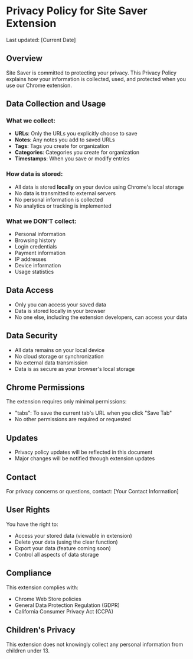 # Privacy Policy for Site Saver Extension

Last updated: [Current Date]

## Overview
Site Saver is committed to protecting your privacy. This Privacy Policy explains how your information is collected, used, and protected when you use our Chrome extension.

## Data Collection and Usage
### What we collect:
- **URLs**: Only the URLs you explicitly choose to save
- **Notes**: Any notes you add to saved URLs
- **Tags**: Tags you create for organization
- **Categories**: Categories you create for organization
- **Timestamps**: When you save or modify entries

### How data is stored:
- All data is stored **locally** on your device using Chrome's local storage
- No data is transmitted to external servers
- No personal information is collected
- No analytics or tracking is implemented

### What we DON'T collect:
- Personal information
- Browsing history
- Login credentials
- Payment information
- IP addresses
- Device information
- Usage statistics

## Data Access
- Only you can access your saved data
- Data is stored locally in your browser
- No one else, including the extension developers, can access your data

## Data Security
- All data remains on your local device
- No cloud storage or synchronization
- No external data transmission
- Data is as secure as your browser's local storage

## Chrome Permissions
The extension requires only minimal permissions:
- "tabs": To save the current tab's URL when you click "Save Tab"
- No other permissions are required or requested

## Updates
- Privacy policy updates will be reflected in this document
- Major changes will be notified through extension updates

## Contact
For privacy concerns or questions, contact:
[Your Contact Information]

## User Rights
You have the right to:
- Access your stored data (viewable in extension)
- Delete your data (using the clear function)
- Export your data (feature coming soon)
- Control all aspects of data storage

## Compliance
This extension complies with:
- Chrome Web Store policies
- General Data Protection Regulation (GDPR)
- California Consumer Privacy Act (CCPA)

## Children's Privacy
This extension does not knowingly collect any personal information from children under 13. 